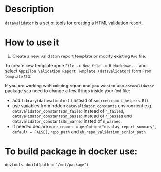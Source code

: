 # Description

`datavalidator` is a set of tools for creating a HTML validation report.

# How to use it

1. Create a new validation report template or modify existing `Rmd` file.

To create new template opne `File -> New file -> R Markdown...` and select `Appsilon Validation Report Template (datavalidator)` form `From template` tab.

If you are working with existing report and you want to use `datavalidator` package you need to change a few things inside your `Rmd` file:
 - add `library(datavalidator)` (instead of `source(report_helpers.R)`)
 - use variables from hidden `datavalidator_constants` environment e.g. `datavalidator_constants$n_failed` instead of `n_failed`, `datavalidator_constants$n_passed` instead of `n_passed` and `datavalidator_constants$n_warned` insted of `n_warned`.
  - if needed declare `make_report = getOption("display_report_summary", default = FALSE)`, `repo_path` and `gh_repo_validation_script_path`

# To build package in docker use:

```
devtools::build(path = "/mnt/package")
```
